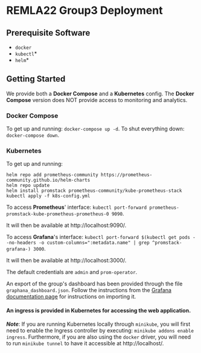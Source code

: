 # REMLA22 Group3 Deployment

## Prerequisite Software
- `docker`
- `kubectl`*
- `helm`*

## Getting Started

We provide both a **Docker Compose** and a **Kubernetes** config. The **Docker Compose** version does NOT provide access to monitoring and analytics.

### Docker Compose
To get up and running: `docker-compose up -d`. To shut everything down: `docker-compose down`.

### Kubernetes
To get up and running:
```console
helm repo add prometheus-community https://prometheus-community.github.io/helm-charts
helm repo update
helm install promstack prometheus-community/kube-prometheus-stack
kubectl apply -f k8s-config.yml
```

To access **Prometheus**' interface: `kubectl port-forward prometheus-promstack-kube-prometheus-prometheus-0 9090`.

It will then be available at http://localhost:9090/.

To access **Grafana**'s interface: `kubectl port-forward $(kubectl get pods --no-headers -o custom-columns=":metadata.name" | grep ^promstack-grafana-) 3000`.

It will then be available at http://localhost:3000/.

The default credentials are `admin` and `prom-operator`.

An export of the group's dashboard has been provided through the file `graphana_dashboard.json`. Follow the instructions from the [Grafana documentation page](https://grafana.com/docs/grafana/latest/dashboards/export-import/) for instructions on importing it.

#### An ingress is provided in Kubernetes for accessing the web application.

***Note***: If you are running Kubernetes locally through `minikube`, you will first need to enable the Ingress controller by executing: `minikube addons enable ingress`. Furthermore, if you are also using the `docker` driver, you will need to run `minikube tunnel` to have it accessible at http://localhost/.
